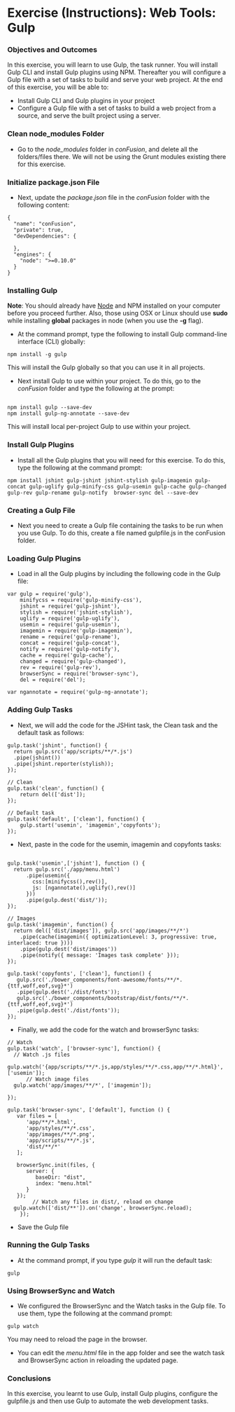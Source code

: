 # Exercise (Instructions): Web Tools: Gulp

### Objectives and Outcomes

In this exercise, you will learn to use Gulp, the task runner. You will install Gulp CLI and install Gulp plugins using NPM. Thereafter you will configure a Gulp file with a set of tasks to build and serve your web project. At the end of this exercise, you will be able to:

- Install Gulp CLI and Gulp plugins in your project
- Configure a Gulp file with a set of tasks to build a web project from a source, and serve the built project using a server.

### Clean node_modules Folder

- Go to the *node_modules* folder in *conFusion*, and delete all the folders/files there. We will not be using the Grunt modules existing there for this exercise.

### Initialize package.json File

- Next, update the *package.json* file in the *conFusion* folder with the following content:

```
{
  "name": "conFusion",
  "private": true,
  "devDependencies": {

  },
  "engines": {
    "node": ">=0.10.0"
  }
}
```

### Installing Gulp

**Note**: You should already have [Node](http://nodejs.org/) and NPM installed on your computer before you proceed further. Also, those using OSX or Linux should use **sudo** while installing **global** packages in node (when you use the **-g** flag).

- At the command prompt, type the following to install Gulp command-line interface (CLI) globally:

```
npm install -g gulp
```

This will install the Gulp globally so that you can use it in all projects.

- Next install Gulp to use within your project. To do this, go to the *conFusion* folder and type the following at the prompt:

```

npm install gulp --save-dev
npm install gulp-ng-annotate --save-dev

```

This will install local per-project Gulp to use within your project.

### Install Gulp Plugins

- Install all the Gulp plugins that you will need for this exercise. To do this, type the following at the command prompt:

```
npm install jshint gulp-jshint jshint-stylish gulp-imagemin gulp-concat gulp-uglify gulp-minify-css gulp-usemin gulp-cache gulp-changed gulp-rev gulp-rename gulp-notify  browser-sync del --save-dev

```

### Creating a Gulp File

- Next you need to create a Gulp file containing the tasks to be run when you use Gulp. To do this, create a file named gulpfile.js in the conFusion folder.

### Loading Gulp Plugins

- Load in all the Gulp plugins by including the following code in the Gulp file:

```
var gulp = require('gulp'),
    minifycss = require('gulp-minify-css'),
    jshint = require('gulp-jshint'),
    stylish = require('jshint-stylish'),
    uglify = require('gulp-uglify'),
    usemin = require('gulp-usemin'),
    imagemin = require('gulp-imagemin'),
    rename = require('gulp-rename'),
    concat = require('gulp-concat'),
    notify = require('gulp-notify'),
    cache = require('gulp-cache'),
    changed = require('gulp-changed'),
    rev = require('gulp-rev'),
    browserSync = require('browser-sync'),
    del = require('del');

var ngannotate = require('gulp-ng-annotate');

```

### Adding Gulp Tasks

- Next, we will add the code for the JSHint task, the Clean task and the default task as follows:

```
gulp.task('jshint', function() {
  return gulp.src('app/scripts/**/*.js')
  .pipe(jshint())
  .pipe(jshint.reporter(stylish));
});

// Clean
gulp.task('clean', function() {
    return del(['dist']);
});

// Default task
gulp.task('default', ['clean'], function() {
    gulp.start('usemin', 'imagemin','copyfonts');
});

```

- Next, paste in the code for the usemin, imagemin and copyfonts tasks:

```

gulp.task('usemin',['jshint'], function () {
  return gulp.src('./app/menu.html')
      .pipe(usemin({
        css:[minifycss(),rev()],
        js: [ngannotate(),uglify(),rev()]
      }))
      .pipe(gulp.dest('dist/'));
});

// Images
gulp.task('imagemin', function() {
  return del(['dist/images']), gulp.src('app/images/**/*')
    .pipe(cache(imagemin({ optimizationLevel: 3, progressive: true, interlaced: true })))
    .pipe(gulp.dest('dist/images'))
    .pipe(notify({ message: 'Images task complete' }));
});

gulp.task('copyfonts', ['clean'], function() {
   gulp.src('./bower_components/font-awesome/fonts/**/*.{ttf,woff,eof,svg}*')
   .pipe(gulp.dest('./dist/fonts'));
   gulp.src('./bower_components/bootstrap/dist/fonts/**/*.{ttf,woff,eof,svg}*')
   .pipe(gulp.dest('./dist/fonts'));
});

```

- Finally, we add the code for the watch and browserSync tasks:

```
// Watch
gulp.task('watch', ['browser-sync'], function() {
  // Watch .js files
  gulp.watch('{app/scripts/**/*.js,app/styles/**/*.css,app/**/*.html}', ['usemin']);
      // Watch image files
  gulp.watch('app/images/**/*', ['imagemin']);

});

gulp.task('browser-sync', ['default'], function () {
   var files = [
      'app/**/*.html',
      'app/styles/**/*.css',
      'app/images/**/*.png',
      'app/scripts/**/*.js',
      'dist/**/*'
   ];

   browserSync.init(files, {
      server: {
         baseDir: "dist",
         index: "menu.html"
      }
   });
        // Watch any files in dist/, reload on change
  gulp.watch(['dist/**']).on('change', browserSync.reload);
    });
```

- Save the Gulp file

### Running the Gulp Tasks

- At the command prompt, if you type *gulp* it will run the default task:

```
gulp
```

### Using BrowserSync and Watch

- We configured the BrowserSync and the Watch tasks in the Gulp file. To use them, type the following at the command prompt:

```
gulp watch
```

You may need to reload the page in the browser.

- You can edit the *menu.html* file in the app folder and see the watch task and BrowserSync action in reloading the updated page.

### Conclusions

In this exercise, you learnt to use Gulp, install Gulp plugins, configure the gulpfile.js and then use Gulp to automate the web development tasks.
